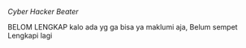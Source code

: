 _Cyber Hacker Beater_

BELOM LENGKAP kalo ada yg ga bisa ya maklumi aja, Belum sempet Lengkapi lagi
